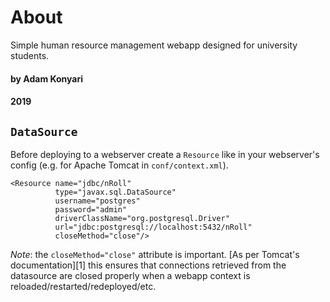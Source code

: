 # About

Simple human resource management webapp designed for university students.

#### by Adam Konyari
#### 2019

## `DataSource`

Before deploying to a webserver create a `Resource` like in your webserver's config (e.g. for Apache Tomcat in `conf/context.xml`).

```
<Resource name="jdbc/nRoll"
          type="javax.sql.DataSource"
          username="postgres"
          password="admin"
          driverClassName="org.postgresql.Driver"
          url="jdbc:postgresql://localhost:5432/nRoll"
          closeMethod="close"/>
```

*Note*: the `closeMethod="close"` attribute is important. [As per Tomcat's documentation][1] this ensures that connections retrieved from the datasource are closed properly when a webapp context is reloaded/restarted/redeployed/etc.


